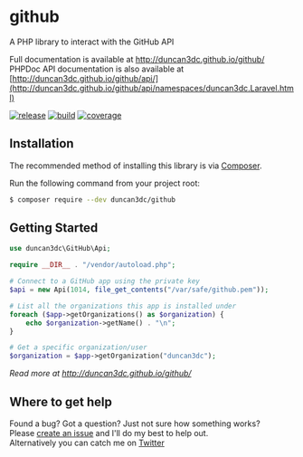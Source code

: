 # github
A PHP library to interact with the GitHub API

Full documentation is available at http://duncan3dc.github.io/github/  
PHPDoc API documentation is also available at [http://duncan3dc.github.io/github/api/](http://duncan3dc.github.io/github/api/namespaces/duncan3dc.Laravel.html)  

[![release](https://poser.pugx.org/duncan3dc/github/version.svg)](https://packagist.org/packages/duncan3dc/github)
[![build](https://travis-ci.org/duncan3dc/github.svg?branch=master)](https://travis-ci.org/duncan3dc/github)
[![coverage](https://codecov.io/gh/duncan3dc/github/graph/badge.svg)](https://codecov.io/gh/duncan3dc/github)


## Installation

The recommended method of installing this library is via [Composer](https://getcomposer.org/).

Run the following command from your project root:

```bash
$ composer require --dev duncan3dc/github
```


## Getting Started

```php
use duncan3dc\GitHub\Api;

require __DIR__ . "/vendor/autoload.php";

# Connect to a GitHub app using the private key
$api = new Api(1014, file_get_contents("/var/safe/github.pem"));

# List all the organizations this app is installed under
foreach ($app->getOrganizations() as $organization) {
    echo $organization->getName() . "\n";
}

# Get a specific organization/user
$organization = $app->getOrganization("duncan3dc");
```

_Read more at http://duncan3dc.github.io/github/_  


## Where to get help
Found a bug? Got a question? Just not sure how something works?  
Please [create an issue](//github.com/duncan3dc/github/issues) and I'll do my best to help out.  
Alternatively you can catch me on [Twitter](https://twitter.com/duncan3dc)
